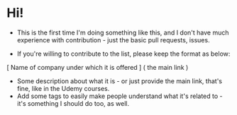 # Hi!

- This is the first time I'm doing something like this, and I don't have much experience with contribution - just the basic pull requests, issues.

- If you're willing to contribute to the list, please keep the format as below:

[ Name of company under which it is offered ] ( the main link )

- Some description about what it is - or just provide the main link, that's fine, like in the Udemy courses.
- Add some tags to easily make people understand what it's related to - it's something I should do too, as well.